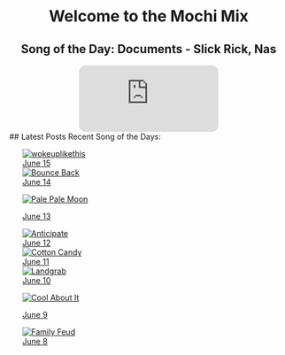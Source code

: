 <div style="text-align: center">
  <h1>Welcome to the Mochi Mix</h1>
</div>

<div style="text-align: center">
  <h2>Song of the Day: 
    Documents - Slick Rick, Nas </h2>
<iframe style="border-radius:12px" src="https://open.spotify.com/embed/track/2GZIuPFHBY7yanCa7pzxak?utm_source=generator" width="50%" height="120" frameBorder="0" allowfullscreen="" allow="autoplay; clipboard-write; encrypted-media; fullscreen; picture-in-picture" loading="lazy"></iframe>
</div>
## Latest Posts
Recent Song of the Days:
<ul>

<div class="song-grid">
    <a href="https://open.spotify.com/track/59J5nzL1KniFHnU120dQzt?si=47080c14872b4103
" class="song-item" target="_blank">
        <img src="https://open.spotify.com/track/59J5nzL1KniFHnU120dQzt?si=47080c14872b4103" alt="wokeuplikethis">
        <div class="song-date">June 15</div>
    </a>

  <a href="https://open.spotify.com/track/0SGkqnVQo9KPytSri1H6cF?si=119131b6129e4f68" class="song-item" target="_blank">
        <img src="https://open.spotify.com/track/0SGkqnVQo9KPytSri1H6cF?si=119131b6129e4f68" alt="Bounce Back">
        <div class="song-date">June 14</div>
    </a>

  <a href="https://open.spotify.com/track/3gpofCUBcNhtLy2mN0ioE5?si=bb06fb30937e4c89
" class="song-item" target="_blank">
        <img src="https://open.spotify.com/track/3gpofCUBcNhtLy2mN0ioE5?si=bb06fb30937e4c89" alt="Pale Pale Moon">
        <div class="song-date">June 13</div>
    </a>

  <a href="https://open.spotify.com/track/6MGDifi2vBHgHLpqCUmX16?si=39658641e3b943cb" class="song-item" target="_blank">
        <img src="https://open.spotify.com/track/6MGDifi2vBHgHLpqCUmX16?si=39658641e3b943cb" alt="Anticipate">
        <div class="song-date">June 12</div>
    </a>

    
  <a href="https://open.spotify.com/track/2ILSAavE0FTWeZ8pAZY5bS?si=5fb75031b5504c6e" class="song-item" target="_blank">
        <img src="https://open.spotify.com/track/2ILSAavE0FTWeZ8pAZY5bS?si=5fb75031b5504c6e" alt="Cotton Candy">
        <div class="song-date">June 11</div>
    </a>

  <a href="https://open.spotify.com/track/3pLwsRkN3XblUXuUUqPqFR?si=760aa8ed6aa5432e" class="song-item" target="_blank">
        <img src="https://open.spotify.com/track/3pLwsRkN3XblUXuUUqPqFR?si=760aa8ed6aa5432e" alt="Landgrab">
        <div class="song-date">June 10</div>
    </a>

  <a href="https://open.spotify.com/track/3gC7sGzLtC1we5Kg4fac7X?si=cfde6d41d69d44ed
" class="song-item" target="_blank">
        <img src="https://open.spotify.com/track/3gC7sGzLtC1we5Kg4fac7X?si=cfde6d41d69d44ed" alt="Cool About It">
        <div class="song-date">June 9</div>
    </a>

  <a href="https://open.spotify.com/track/6ku4gCfjdxmYpajNONAciN?si=e213cc7af3d1445a" class="song-item" target="_blank">
        <img src="https://open.spotify.com/track/6ku4gCfjdxmYpajNONAciN?si=e213cc7af3d1445a" alt="Family Feud">
        <div class="song-date">June 8</div>
    </a>
</div>
</ul>
